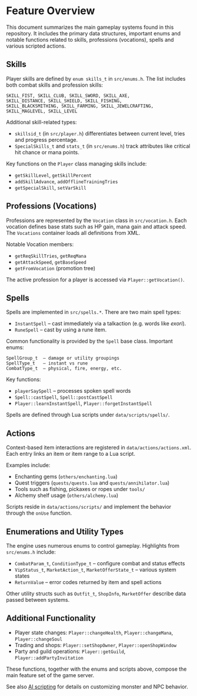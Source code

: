 # Feature Overview

This document summarizes the main gameplay systems found in this repository. It includes the primary data structures, important enums and notable functions related to skills, professions (vocations), spells and various scripted actions.

## Skills

Player skills are defined by `enum skills_t` in `src/enums.h`. The list includes both combat skills and profession skills:

```
SKILL_FIST, SKILL_CLUB, SKILL_SWORD, SKILL_AXE,
SKILL_DISTANCE, SKILL_SHIELD, SKILL_FISHING,
SKILL_BLACKSMITHING, SKILL_FARMING, SKILL_JEWELCRAFTING,
SKILL_MAGLEVEL, SKILL_LEVEL
```

Additional skill-related types:

- `skillsid_t` (in `src/player.h`) differentiates between current level, tries and progress percentage.
- `SpecialSkills_t` and `stats_t` (in `src/enums.h`) track attributes like critical hit chance or mana points.

Key functions on the `Player` class managing skills include:

- `getSkillLevel`, `getSkillPercent`
- `addSkillAdvance`, `addOfflineTrainingTries`
- `getSpecialSkill`, `setVarSkill`

## Professions (Vocations)

Professions are represented by the `Vocation` class in `src/vocation.h`. Each vocation defines base stats such as HP gain, mana gain and attack speed. The `Vocations` container loads all definitions from XML.

Notable Vocation members:

- `getReqSkillTries`, `getReqMana`
- `getAttackSpeed`, `getBaseSpeed`
- `getFromVocation` (promotion tree)

The active profession for a player is accessed via `Player::getVocation()`.

## Spells

Spells are implemented in `src/spells.*`. There are two main spell types:

- `InstantSpell` – cast immediately via a talkaction (e.g. words like *exori*).
- `RuneSpell` – cast by using a rune item.

Common functionality is provided by the `Spell` base class. Important enums:

```
SpellGroup_t  – damage or utility groupings
SpellType_t   – instant vs rune
CombatType_t  – physical, fire, energy, etc.
```

Key functions:

- `playerSaySpell` – processes spoken spell words
- `Spell::castSpell`, `Spell::postCastSpell`
- `Player::learnInstantSpell`, `Player::forgetInstantSpell`

Spells are defined through Lua scripts under `data/scripts/spells/`.

## Actions

Context-based item interactions are registered in `data/actions/actions.xml`. Each entry links an item or item range to a Lua script.

Examples include:

- Enchanting gems (`others/enchanting.lua`)
- Quest triggers (`quests/quests.lua` and `quests/annihilator.lua`)
- Tools such as fishing, pickaxes or ropes under `tools/`
- Alchemy shelf usage (`others/alchemy.lua`)

Scripts reside in `data/actions/scripts/` and implement the behavior through the `onUse` function.

## Enumerations and Utility Types

The engine uses numerous enums to control gameplay. Highlights from `src/enums.h` include:

- `CombatParam_t`, `ConditionType_t` – configure combat and status effects
- `VipStatus_t`, `MarketAction_t`, `MarketOfferState_t` – various system states
- `ReturnValue` – error codes returned by item and spell actions

Other utility structs such as `Outfit_t`, `ShopInfo`, `MarketOffer` describe data passed between systems.

## Additional Functionality

- Player state changes: `Player::changeHealth`, `Player::changeMana`, `Player::changeSoul`
- Trading and shops: `Player::setShopOwner`, `Player::openShopWindow`
- Party and guild operations: `Player::getGuild`, `Player::addPartyInvitation`

These functions, together with the enums and scripts above, compose the main feature set of the game server.

See also [AI scripting](ai_scripting.md) for details on customizing monster and NPC behavior.
